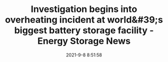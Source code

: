 ---
"title": "Investigation begins into overheating incident at world&amp;#39;s biggest battery storage facility - Energy Storage News"
"date": "2021-9-8 8:51:58"
"feed_name": "GOOGLENEWSCONSTRUCTION"
"feed_website": "https://news.google.com/search?q=construction%2Bincident&hl=en-US&gl=US&ceid=US:en"
"feed_rss": "https://news.google.com/rss/search?q=construction%2Bincident&hl=en-US&gl=US&ceid=US:en"
"link": "https://www.energy-storage.news/investigation-begins-into-overheating-incident-at-worlds-biggest-battery-storage-facility/"
"file": "_posts/2021-1-1-5dd312c23b8c72a2b8290180f38f98bcaef352b0.md"
"accident": "1"
"drilling": "0"
"dead": "0"
"injured": "0"
---